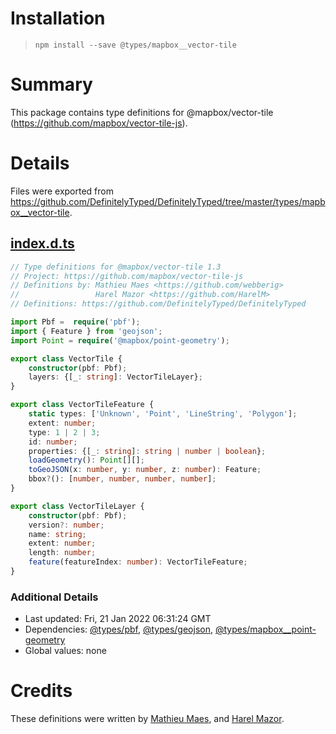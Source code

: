 # Installation
> `npm install --save @types/mapbox__vector-tile`

# Summary
This package contains type definitions for @mapbox/vector-tile (https://github.com/mapbox/vector-tile-js).

# Details
Files were exported from https://github.com/DefinitelyTyped/DefinitelyTyped/tree/master/types/mapbox__vector-tile.
## [index.d.ts](https://github.com/DefinitelyTyped/DefinitelyTyped/tree/master/types/mapbox__vector-tile/index.d.ts)
````ts
// Type definitions for @mapbox/vector-tile 1.3
// Project: https://github.com/mapbox/vector-tile-js
// Definitions by: Mathieu Maes <https://github.com/webberig>
//                 Harel Mazor <https://github.com/HarelM>
// Definitions: https://github.com/DefinitelyTyped/DefinitelyTyped

import Pbf =  require('pbf');
import { Feature } from 'geojson';
import Point = require('@mapbox/point-geometry');

export class VectorTile {
    constructor(pbf: Pbf);
    layers: {[_: string]: VectorTileLayer};
}

export class VectorTileFeature {
    static types: ['Unknown', 'Point', 'LineString', 'Polygon'];
    extent: number;
    type: 1 | 2 | 3;
    id: number;
    properties: {[_: string]: string | number | boolean};
    loadGeometry(): Point[][];
    toGeoJSON(x: number, y: number, z: number): Feature;
    bbox?(): [number, number, number, number];
}

export class VectorTileLayer {
    constructor(pbf: Pbf);
    version?: number;
    name: string;
    extent: number;
    length: number;
    feature(featureIndex: number): VectorTileFeature;
}

````

### Additional Details
 * Last updated: Fri, 21 Jan 2022 06:31:24 GMT
 * Dependencies: [@types/pbf](https://npmjs.com/package/@types/pbf), [@types/geojson](https://npmjs.com/package/@types/geojson), [@types/mapbox__point-geometry](https://npmjs.com/package/@types/mapbox__point-geometry)
 * Global values: none

# Credits
These definitions were written by [Mathieu Maes](https://github.com/webberig), and [Harel Mazor](https://github.com/HarelM).
